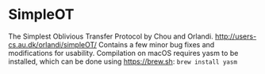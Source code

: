 # SimpleOT
The Simplest Oblivious Transfer Protocol by Chou and Orlandi. http://users-cs.au.dk/orlandi/simpleOT/
Contains a few minor bug fixes and modifications for usability.
Compilation on macOS requires yasm to be installed, which can be done
using https://brew.sh: `brew install yasm`
